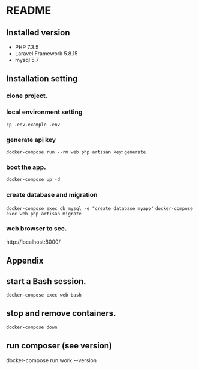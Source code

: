 # README

## Installed version
- PHP 7.3.5
- Laravel Framework 5.8.15
- mysql 5.7

## Installation setting

### clone project.

### local environment setting
`cp .env.example .env`

### generate api key
`docker-compose run --rm web php artisan key:generate`

### boot the app.
`docker-compose up -d`

### create database and migration
`docker-compose exec db mysql -e "create database myapp"`
`docker-compose exec web php artisan migrate`

### web browser to see.
http://localhost:8000/

## Appendix

## start a Bash session.
`docker-compose exec web bash`

## stop and remove containers.
`docker-compose down`

## run composer (see version)
docker-compose run work --version
